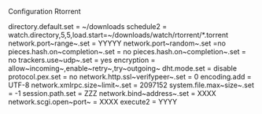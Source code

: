 Configuration Rtorrent 

directory.default.set = \~/downloads schedule2 =
watch.directory,5,5,load.start=\~/downloads/watch/rtorrent/\*.torrent
network.port~range~.set = YYYYY network.port~random~.set =no
pieces.hash.on~completion~.set = no pieces.hash.on~completion~.set = no
trackers.use~udp~.set = yes encryption =
allow~incoming~,enable~retry~,try~outgoing~ dht.mode.set = disable
protocol.pex.set = no network.http.ssl~verifypeer~.set = 0 encoding.add
= UTF-8 network.xmlrpc.size~limit~.set = 2097152
system.file.max~size~.set = -1 session.path.set = ZZZ
network.bind~address~.set = XXXX network.scgi.open~port~ = XXXX execute2
= YYYY
